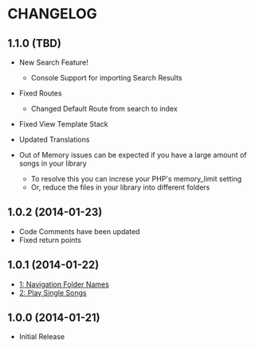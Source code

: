 # CHANGELOG

## 1.1.0 (TBD)

- New Search Feature!
    - Console Support for importing Search Results


- Fixed Routes
    - Changed Default Route from search to index
- Fixed View Template Stack
- Updated Translations

- Out of Memory issues can be expected if you have a large amount of songs in your library
    - To resolve this you can increse your PHP's memory_limit setting
    - Or, reduce the files in your library into different folders

## 1.0.2 (2014-01-23)

- Code Comments have been updated
- Fixed return points

## 1.0.1 (2014-01-22)

- [1: Navigation Folder Names](https://github.com/diemuzi/mp3/issues/1)
- [2: Play Single Songs](https://github.com/diemuzi/mp3/issues/2)

## 1.0.0 (2014-01-21)

- Initial Release
